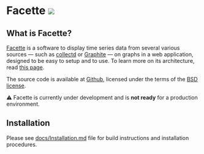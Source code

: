 Facette [![](https://api.travis-ci.org/facette/facette.png)](https://travis-ci.org/facette/facette)
=======

What is Facette?
----------------

[Facette][0] is a software to display time series data from several various sources — such as [collectd][1] or
[Graphite][2] — on graphs in a web application, designed to be easy to setup and to use. To learn more on its architecture, read [this page](/docs/architecture/).

The source code is available at [Github][3], licensed under the terms of the [BSD license][4].

:warning: Facette is currently under development and is **not ready** for
a production environment.

Installation
------------

Please see [docs/Installation.md](docs/Installation.md) file for build instructions and installation procedures.


[0]: http://facette.io/
[1]: http://collectd.org/
[2]: http://graphite.readthedocs.org/
[3]: https://github.com/facette/facette
[4]: http://opensource.org/licenses/BSD-3-Clause
